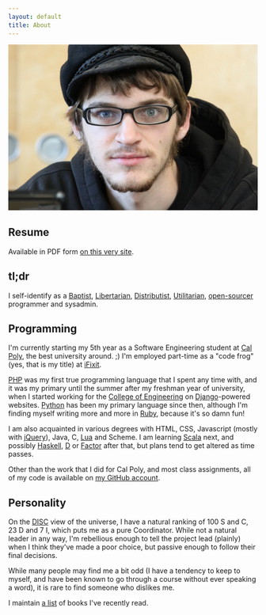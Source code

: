 ```yaml
---
layout: default
title: About
---
```


![](/media/images/me.jpg)

## Resume

Available in PDF form [on this very site][resume].

[resume]: /about/resume.pdf

## tl;dr

I self-identify as a [Baptist], [Libertarian], [Distributist], [Utilitarian],
[open-sourcer] programmer and sysadmin.

[Baptist]: http://en.wikipedia.org/wiki/Baptist#Baptist_beliefs_and_principles
[Libertarian]: http://en.wikipedia.org/wiki/Libertarianism_in_the_United_States
[Distributist]: http://en.wikipedia.org/wiki/Distributism
[Utilitarian]: http://www.utilitarian.net/
[open-sourcer]: http://www.gerv.net/writings/christianity-and-fsm/tca-fsm.html

## Programming

I'm currently starting my 5th year as a Software Engineering student at [Cal
Poly], the best university around. ;) I'm employed part-time as a "code frog"
(yes, that is my title) at [iFixit].

[PHP] was my first true programming language that I spent any time with, and it
was my primary until the summer after my freshman year of university, when I
started working for the [College of Engineering] on [Django]-powered websites.
[Python] has been my primary language since then, although I'm finding myself
writing more and more in [Ruby], because it's so damn fun!

I am also acquainted in various degrees with HTML, CSS, Javascript (mostly with
[jQuery]), Java, C, [Lua] and Scheme. I am learning [Scala] next, and possibly
[Haskell], [D] or [Factor] after that, but plans tend to get altered as time passes.

Other than the work that I did for Cal Poly, and most class assignments, all of
my code is available on [my GitHub account].


[Cal Poly]: http://calpoly.edu/
[iFixit]: http://ifixit.com/

[PHP]: http://php.net/
[College of Engineering]: http://ceng.calpoly.edu/
[Django]: http://www.djangoproject.com/
[Python]: http://python.org/
[Ruby]: http://www.ruby-lang.org/

[jQuery]: http://jquery.com/
[Lua]: http://www.lua.org/
[Scala]: http://www.scala-lang.org/
[Haskell]: http://www.haskell.org/
[D]: http://digitalmars.com/d/index.html
[Factor]: http://factorcode.org/

[my GitHub account]: http://github.com/xiongchiamiov/


## Personality

On the [DISC] view of the universe, I have a natural ranking of 100 S and C, 23
D and 7 I, which puts me as a pure Coordinator. While not a natural leader in
any way, I'm rebellious enough to tell the project lead (plainly) when I think
they've made a poor choice, but passive enough to follow their final decisions.

While many people may find me a bit odd (I have a tendency to keep to myself,
and have been known to go through a course without ever speaking a word), it is
rare to find someone who dislikes me.

I maintain [a list][reading-list] of books I've recently read.


[DISC]: http://en.wikipedia.org/wiki/DISC_assessment
[reading-list]: /about/reading-list.html
